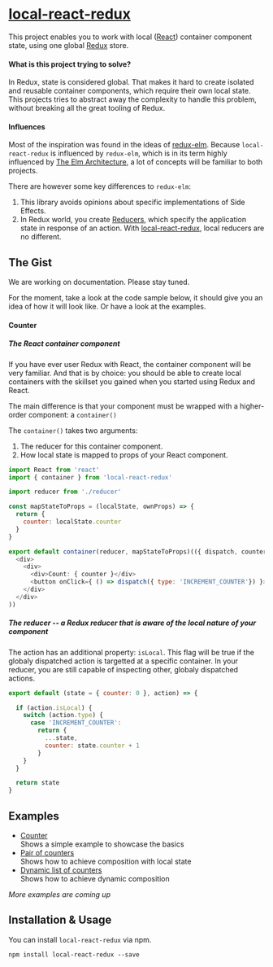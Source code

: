 # [local-react-redux](https://github.com/HansDP/local-react-redux)

This project enables you to work with local ([React](https://facebook.github.io/react/)) container component state, using one global [Redux](https://github.com/reactjs/redux/) store.

#### What is this project trying to solve?

In Redux, state is considered global. That makes it hard to create isolated and reusable container components, which require their own local state. This projects tries to abstract away the complexity to handle this problem, without breaking all the great tooling of Redux.

#### Influences

Most of the inspiration was found in the ideas of [redux-elm](http://salsita.github.io/redux-elm/). Because `local-react-redux` is influenced by `redux-elm`, which is in its term highly influenced by [The Elm Architecture](https://github.com/evancz/elm-architecture-tutorial/), a lot of concepts will be familiar to both projects.

There are however some key differences to `redux-elm`: 

1. This library avoids opinions about specific implementations of Side Effects.
2. In Redux world, you create [Reducers](http://redux.js.org/docs/basics/Reducers.html), which  specify the application state in response of an action. With [local-react-redux](https://github.com/HansDP/local-react-redux), local reducers are no different.


## The Gist

We are working on documentation. Please stay tuned. 

For the moment, take a look at the code sample below, it should give you an idea of how it will look like. Or have a look at the examples.

#### Counter

##### The React container component

If you have ever user Redux with React, the container component will be very familiar. And that is by choice: you should be able to create local containers with the skillset you gained when you started using Redux and React.

The main difference is that your component must be wrapped with a higher-order component: a `container()`

The `container()` takes two arguments:

1. The reducer for this container component.
2. How local state is mapped to props of your React component.


```javascript
import React from 'react'
import { container } from 'local-react-redux'

import reducer from './reducer'

const mapStateToProps = (localState, ownProps) => {
  return {
    counter: localState.counter
  }
}

export default container(reducer, mapStateToProps)(({ dispatch, counter }) => (
  <div>
    <div>
      <div>Count: { counter }</div>
      <button onClick={ () => dispatch({ type: 'INCREMENT_COUNTER'}) }>Increment counter</button>
    </div>  
  </div>
))

```

##### The reducer -- a Redux reducer that is aware of the local nature of your component

The action has an additional property: `isLocal`. This flag will be true if the globaly dispatched action is targetted at a specific container.
In your reducer, you are still capable of inspecting other, globaly dispatched actions.

```javascript
export default (state = { counter: 0 }, action) => {

  if (action.isLocal) {
    switch (action.type) {
      case 'INCREMENT_COUNTER': 
        return {
          ...state,
          counter: state.counter + 1
        }
    }
  }

  return state
}

```

## Examples

* [Counter](https://github.com/HansDP/local-react-redux/tree/master/examples/counter)  
  Shows a simple example to showcase the basics
* [Pair of counters](https://github.com/HansDP/local-react-redux/tree/master/examples/pair-of-counters)  
  Shows how to achieve composition with local state
* [Dynamic list of counters](https://github.com/HansDP/local-react-redux/tree/master/examples/list-of-counters)  
  Shows how to achieve dynamic composition

*More examples are coming up*


## Installation & Usage

You can install `local-react-redux` via npm.

```
npm install local-react-redux --save
```